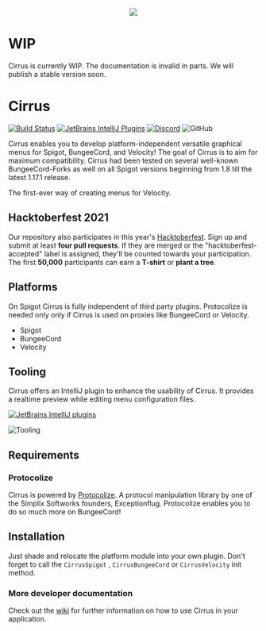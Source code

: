 <p align="center">
  <img src="https://i.imgur.com/vmfZcvS.png" />
</p>

# WIP
Cirrus is currently WIP. The documentation is invalid in parts. We will publish a stable version soon.

# Cirrus

[![Build Status](http://ci.exceptionflug.de/buildStatus/icon?job=Cirrus)](http://ci.exceptionflug.de/job/Cirrus/) [![JetBrains IntelliJ Plugins](https://img.shields.io/jetbrains/plugin/v/15194-cirrus-tooling)](https://plugins.jetbrains.com/plugin/15194-cirrus-tooling) [![Discord](https://img.shields.io/discord/752533664696369204?label=Discord)](https://discord.simplixsoft.com/) ![GitHub](https://img.shields.io/github/license/Exceptionflug/Protocolize)

Cirrus enables you to develop platform-independent versatile graphical menus for Spigot, BungeeCord, and Velocity! The goal of Cirrus is to aim for maximum compatibility. Cirrus had been tested on several well-known BungeeCord-Forks as well on all Spigot versions beginning from 1.8 till the latest 1.17.1 release.

The first-ever way of creating menus for Velocity.
## Hacktoberfest 2021
Our repository also participates in this year's [Hacktoberfest](https://hacktoberfest.digitalocean.com/). Sign up and submit at least **four pull requests**. If they are merged or the "hacktoberfest-accepted" label is assigned, they'll be counted towards your participation. The first **50,000** participants can earn a **T-shirt** or **plant a tree**.

## Platforms
On Spigot Cirrus is fully independent of third party plugins. Protocolize is needed only only if Cirrus is used on proxies like BungeeCord or Velocity.

- Spigot 
- BungeeCord
- Velocity

## Tooling

Cirrus offers an IntelliJ plugin to enhance the usability of Cirrus. It provides a realtime preview while editing menu
configuration files.

[![JetBrains IntelliJ plugins](https://img.shields.io/jetbrains/plugin/d/15194-cirrus-tooling)](https://plugins.jetbrains.com/plugin/15194-cirrus-tooling)

![Tooling](https://i.imgur.com/88pvZ8G.gif)

## Requirements

### Protocolize

Cirrus is powered by [Protocolize](https://github.com/Exceptionflug/protocolize). A protocol manipulation library by one
of the Simplix Softworks founders, Exceptionflug. Protocolize enables you to do so much more on BungeeCord!

## Installation

Just shade and relocate the platform module into your own plugin. Don't forget to call the `CirrusSpigot`
, `CirrusBungeeCord` or `CirrusVelocity` init method.

### More developer documentation

Check out the [wiki](https://github.com/Simplix-Softworks/Cirrus/wiki) for further information on how to use Cirrus in
your application.
